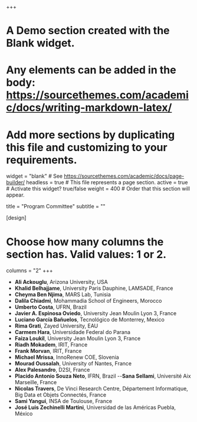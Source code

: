 +++
# A Demo section created with the Blank widget.
# Any elements can be added in the body: https://sourcethemes.com/academic/docs/writing-markdown-latex/
# Add more sections by duplicating this file and customizing to your requirements.

widget = "blank"  # See https://sourcethemes.com/academic/docs/page-builder/
headless = true  # This file represents a page section.
active = true  # Activate this widget? true/false
weight = 400  # Order that this section will appear.

title = "Program Committee"
subtitle = ""

[design]
  # Choose how many columns the section has. Valid values: 1 or 2.
  columns = "2"
+++

- **Ali Ackouglu**, Arizona University, USA
- **Khalid Belhajjame**, University Paris Dauphine, LAMSADE,  France
- **Cheyma Ben Njima**, MARS Lab, Tunisia
- **Dalila Chiadmi**,  Mohammadia School of Engineers, Morocco
- **Umberto Costa**, UFRN, Brazil
- **Javier A. Espinosa Oviedo**, University Jean Moulin Lyon 3, France
- **Luciano García Bañuelos**, Tecnológico de Monterrey, Mexico
- **Rima Grati**, Zayed University, EAU
- **Carmem Hara**, Universidade Federal do Parana
- **Faiza Loukil**, University Jean Moulin Lyon 3, France
- **Riadh Mokadem**, IRIT, France
- **Frank Morvan**, IRIT, France
- **Michael Mrissa**, InnoRenew COE, Slovenia
- **Mourad Oussalah**, University of Nantes, France
- **Alex Palesandro**, D2SI, France
- **Placido Antonio Souza Neto**, IFRN, Brazil
--**Sana Sellami**, Université Aix Marseille, France
- **Nicolas Travers**, De Vinci Research Centre, Département Informatique, Big Data et Objets Connectés, France
- **Sami Yangui**, INSA  de Toulouse, France
- **José Luis Zechinelli Martini**, Universidad de las Américas Puebla, México
